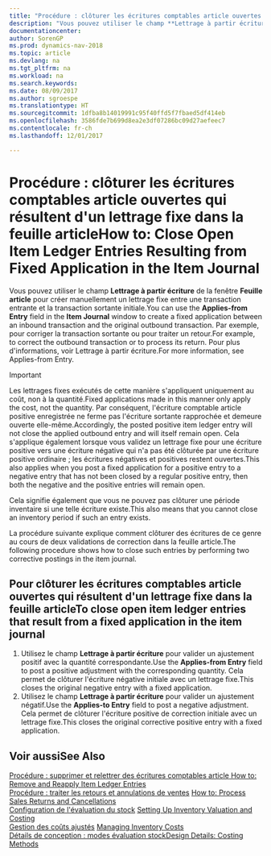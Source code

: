 ```yaml
---
title: "Procédure : clôturer les écritures comptables article ouvertes qui résultent d'un lettrage fixe dans la feuille article"
description: "Vous pouvez utiliser le champ **Lettrage à partir écriture** de la fenêtre **Feuille article** pour créer manuellement un lettrage fixe entre une transaction entrante et la transaction sortante initiale. Par exemple, pour corriger la transaction sortante ou pour traiter un retour."
documentationcenter: 
author: SorenGP
ms.prod: dynamics-nav-2018
ms.topic: article
ms.devlang: na
ms.tgt_pltfrm: na
ms.workload: na
ms.search.keywords: 
ms.date: 08/09/2017
ms.author: sgroespe
ms.translationtype: HT
ms.sourcegitcommit: 1dfba8b14019991c95f40ffd5f7fbaed5df414eb
ms.openlocfilehash: 3586fde7b699d8ea2e3df07286bc09d27aefeec7
ms.contentlocale: fr-ch
ms.lasthandoff: 12/01/2017

---
```

# <a name="how-to-close-open-item-ledger-entries-resulting-from-fixed-application-in-the-item-journal"></a><span data-ttu-id="c2cb0-104">Procédure : clôturer les écritures comptables article ouvertes qui résultent d'un lettrage fixe dans la feuille article</span><span class="sxs-lookup"><span data-stu-id="c2cb0-104">How to: Close Open Item Ledger Entries Resulting from Fixed Application in the Item Journal</span></span>
<span data-ttu-id="c2cb0-105">Vous pouvez utiliser le champ **Lettrage à partir écriture** de la fenêtre **Feuille article** pour créer manuellement un lettrage fixe entre une transaction entrante et la transaction sortante initiale.</span><span class="sxs-lookup"><span data-stu-id="c2cb0-105">You can use the **Applies-from Entry** field in the **Item Journal** window to create a fixed application between an inbound transaction and the original outbound transaction.</span></span> <span data-ttu-id="c2cb0-106">Par exemple, pour corriger la transaction sortante ou pour traiter un retour.</span><span class="sxs-lookup"><span data-stu-id="c2cb0-106">For example, to correct the outbound transaction or to process its return.</span></span> <span data-ttu-id="c2cb0-107">Pour plus d'informations, voir Lettrage à partir écriture.</span><span class="sxs-lookup"><span data-stu-id="c2cb0-107">For more information, see Applies-from Entry.</span></span>  

> [!IMPORTANT]  
>  <span data-ttu-id="c2cb0-108">Les lettrages fixes exécutés de cette manière s'appliquent uniquement au coût, non à la quantité.</span><span class="sxs-lookup"><span data-stu-id="c2cb0-108">Fixed applications made in this manner only apply the cost, not the quantity.</span></span> <span data-ttu-id="c2cb0-109">Par conséquent, l'écriture comptable article positive enregistrée ne ferme pas l'écriture sortante rapprochée et demeure ouverte elle-même.</span><span class="sxs-lookup"><span data-stu-id="c2cb0-109">Accordingly, the posted positive item ledger entry will not close the applied outbound entry and will itself remain open.</span></span> <span data-ttu-id="c2cb0-110">Cela s'applique également lorsque vous validez un lettrage fixe pour une écriture positive vers une écriture négative qui n'a pas été clôturée par une écriture positive ordinaire ; les écritures négatives et positives restent ouvertes.</span><span class="sxs-lookup"><span data-stu-id="c2cb0-110">This also applies when you post a fixed application for a positive entry to a negative entry that has not been closed by a regular positive entry, then both the negative and the positive entries will remain open.</span></span>  
>   
>  <span data-ttu-id="c2cb0-111">Cela signifie également que vous ne pouvez pas clôturer une période inventaire si une telle écriture existe.</span><span class="sxs-lookup"><span data-stu-id="c2cb0-111">This also means that you cannot close an inventory period if such an entry exists.</span></span>  

<span data-ttu-id="c2cb0-112">La procédure suivante explique comment clôturer des écritures de ce genre au cours de deux validations de correction dans la feuille article.</span><span class="sxs-lookup"><span data-stu-id="c2cb0-112">The following procedure shows how to close such entries by performing two corrective postings in the item journal.</span></span>  

## <a name="to-close-open-item-ledger-entries-that-result-from-a-fixed-application-in-the-item-journal"></a><span data-ttu-id="c2cb0-113">Pour clôturer les écritures comptables article ouvertes qui résultent d'un lettrage fixe dans la feuille article</span><span class="sxs-lookup"><span data-stu-id="c2cb0-113">To close open item ledger entries that result from a fixed application in the item journal</span></span>  

1.  <span data-ttu-id="c2cb0-114">Utilisez le champ **Lettrage à partir écriture** pour valider un ajustement positif avec la quantité correspondante.</span><span class="sxs-lookup"><span data-stu-id="c2cb0-114">Use the **Applies-from Entry** field to post a positive adjustment with the corresponding quantity.</span></span> <span data-ttu-id="c2cb0-115">Cela permet de clôturer l'écriture négative initiale avec un lettrage fixe.</span><span class="sxs-lookup"><span data-stu-id="c2cb0-115">This closes the original negative entry with a fixed application.</span></span>  
2.  <span data-ttu-id="c2cb0-116">Utilisez le champ **Lettrage à partir écriture** pour valider un ajustement négatif.</span><span class="sxs-lookup"><span data-stu-id="c2cb0-116">Use the **Applies-to Entry** field to post a negative adjustment.</span></span> <span data-ttu-id="c2cb0-117">Cela permet de clôturer l'écriture positive de correction initiale avec un lettrage fixe.</span><span class="sxs-lookup"><span data-stu-id="c2cb0-117">This closes the original corrective positive entry with a fixed application.</span></span>  

## <a name="see-also"></a><span data-ttu-id="c2cb0-118">Voir aussi</span><span class="sxs-lookup"><span data-stu-id="c2cb0-118">See Also</span></span>  
[<span data-ttu-id="c2cb0-119"> Procédure : supprimer et relettrer des écritures comptables article</span><span class="sxs-lookup"><span data-stu-id="c2cb0-119"> How to: Remove and Reapply Item Ledger Entries</span></span>](finance-how-to-remove-and-reapply-item-entries.md)  
 <span data-ttu-id="c2cb0-120">[Procédure : traiter les retours et annulations de ventes](sales-how-process-sales-returns-cancellations.md) </span><span class="sxs-lookup"><span data-stu-id="c2cb0-120">[How to: Process Sales Returns and Cancellations](sales-how-process-sales-returns-cancellations.md) </span></span>  
 <span data-ttu-id="c2cb0-121">[Configuration de l'évaluation du stock](finance-set-up-inventory-valuation-and-costing.md) </span><span class="sxs-lookup"><span data-stu-id="c2cb0-121">[Setting Up Inventory Valuation and Costing](finance-set-up-inventory-valuation-and-costing.md) </span></span>  
 <span data-ttu-id="c2cb0-122">[Gestion des coûts ajustés](finance-manage-inventory-costs.md) </span><span class="sxs-lookup"><span data-stu-id="c2cb0-122">[Managing Inventory Costs](finance-manage-inventory-costs.md) </span></span>  
 [<span data-ttu-id="c2cb0-123">Détails de conception : modes évaluation stock</span><span class="sxs-lookup"><span data-stu-id="c2cb0-123">Design Details: Costing Methods</span></span>](design-details-costing-methods.md)

